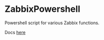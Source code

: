 # ZabbixPowershell
Powershell script for various Zabbix functions.

Docs [here](https://github.com/Cybergate9/ZabbixPowershell/blob/master/docs/ZabbixScriptsDocumentation.md)
